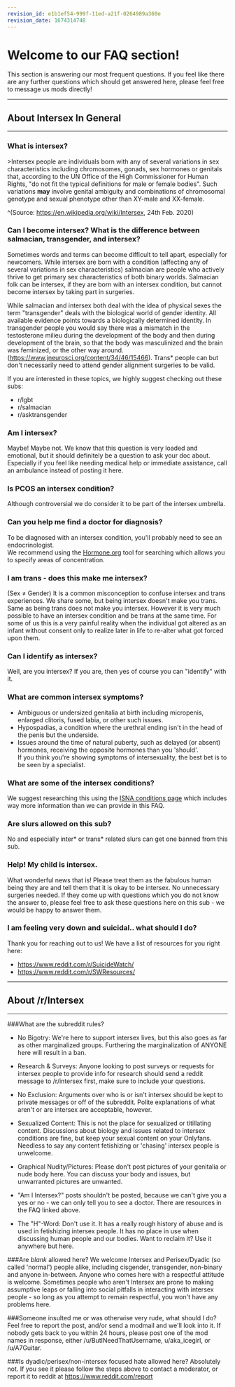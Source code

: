 ```yaml
---
revision_id: e1b1ef54-999f-11ed-a21f-0264989a360e
revision_date: 1674314748
---
```


# Welcome to our FAQ section!

This section is answering our most frequent questions. If you feel like there are any further questions which should get answered here, please feel free to message us mods directly!

___
## About Intersex In General
___

### What is intersex?
&gt;Intersex people are individuals born with any of several variations in sex characteristics including chromosomes, gonads, sex hormones or genitals that, according to the UN Office of the High Commissioner for Human Rights, "do not fit the typical definitions for male or female bodies". Such variations **may** involve genital ambiguity and combinations of chromosomal genotype and sexual phenotype other than XY-male and XX-female.

^(Source: https://en.wikipedia.org/wiki/Intersex, 24th Feb. 2020)

### Can I become intersex? What is the difference between salmacian, transgender, and intersex?
Sometimes words and terms can become difficult to tell apart, especially for newcomers. While intersex are born with a condition (affecting any of several variations in sex characteristics) salmacian are people who actively thrive to get primary sex characteristics of both binary worlds. Salmacian folk can be intersex, if they are born with an intersex condition, but cannot become intersex by taking part in surgeries.

While salmacian and intersex both deal with the idea of physical sexes the term "transgender" deals with the biological world of gender identity. All available evidence points towards a biologically determined identity. In transgender people you would say there was a mismatch in the testosterone milieu during the development of the body and then during development of the brain, so that the body was masculinized and the brain was feminized, or the other way around. (https://www.jneurosci.org/content/34/46/15466). Trans* people can but don't necessarily need to attend gender alignment surgeries to be valid.

If you are interested in these topics, we highly suggest checking out these subs:

- r/lgbt
- r/salmacian
- r/asktransgender


### Am I intersex?
Maybe! Maybe not. We know that this question is very loaded and emotional, but it should definitely be a question to ask your doc about. Especially if you feel like needing medical help or immediate assistance, call an ambulance instead of posting it here.

### Is PCOS an intersex condition?

Although controversial we do consider it to be part of the intersex umbrella.

### Can you help me find a doctor for diagnosis?
To be diagnosed with an intersex condition, you'll probably need to see an endocrinologist.  
We recommend using the [Hormone.org](https://www.hormone.org/find-an-endocrinologist) tool for searching which allows you to specify areas of concentration.

### I am trans - does this make me intersex?
(Sex ≠ Gender) It is a common misconception to confuse intersex and trans experiences. We share some, but being intersex doesn't make you trans. Same as being trans does not make you intersex. However it is very much possible to have an intersex condition and be trans at the same time. For some of us this is a very painful reality when the individual got altered as an infant without consent only to realize later in life to re-alter what got forced upon them.

### Can I identify as intersex?
Well, are you intersex? If you are, then yes of course you can "identify" with it.

### What are common intersex symptoms?
* Ambiguous or undersized genitalia at birth including micropenis, enlarged clitoris, fused labia, or other such issues.  
* Hypospadias, a condition where the urethral ending isn't in the head of the penis but the underside.
* Issues around the time of natural puberty, such as delayed (or absent) hormones, receiving the opposite hormones than you 'should'.  
If you think you're showing symptoms of intersexuality, the best bet is to be seen by a specialist.

### What are some of the intersex conditions?
We suggest researching this using the [ISNA conditions page](https://isna.org/faq/conditions/) which includes way more information than we can provide in this FAQ.

### Are slurs allowed on this sub?
No and especially inter* or trans* related slurs can get one banned from this sub.

### Help! My child is intersex.
What wonderful news that is! Please treat them as the fabulous human being they are and tell them that it is okay to be intersex. No unnecessary surgeries needed. If they come up with questions which you do not know the answer to, please feel free to ask these questions here on this sub - we would be happy to answer them.

### I am feeling very down and suicidal.. what should I do?
Thank you for reaching out to us! We have a list of resources for you right here:
- https://www.reddit.com/r/SuicideWatch/
- https://www.reddit.com/r/SWResources/

___
## About /r/Intersex
___


###What are the subreddit rules?  
* No Bigotry: We're here to support intersex lives, but this also goes as far as other marginalized groups. Furthering the marginalization of ANYONE here will result in a ban.

* Research &amp; Surveys: Anyone looking to post surveys or requests for intersex people to provide info for research should send a reddit message to /r/intersex first, make sure to include your questions.

* No Exclusion: Arguments over who is or isn't intersex should be kept to private messages or off of the subreddit. Polite explanations of what aren't or are intersex are acceptable, however.

* Sexualized Content: This is not the place for sexualized or titillating content. Discussions about biology and issues related to intersex conditions are fine, but keep your sexual content on your Onlyfans. Needless to say any content fetishizing or 'chasing' intersex people is unwelcome.

* Graphical Nudity/Pictures: Please don't post pictures of your genitalia or nude body here. You can discuss your body and issues, but unwarranted pictures are unwanted.

* "Am I Intersex?" posts shouldn't be posted, because we can't give you a yes or no - we can only tell you to see a doctor. There are resources in the FAQ linked above.

* The "H"-Word: Don't use it. It has a really rough history of abuse and is used in fetishizing intersex people. It has no place in use when discussing human people and our bodies. Want to reclaim it? Use it anywhere but here.

###Are _blank_ allowed here?
We welcome Intersex and Perisex/Dyadic (so called 'normal') people alike, including cisgender, transgender, non-binary and anyone in-between.  Anyone who comes here with a respectful attitude is welcome. Sometimes people who aren't Intersex are prone to making assumptive leaps or falling into social pitfalls in interacting with intersex people - so long as you attempt to remain respectful, you won't have any problems here.

###Someone insulted me or was otherwise very rude, what should I do?
Feel free to report the post, and/or send a modmail and we'll look into it. If nobody gets back to you within 24 hours, please post one of the mod names in response, either /u/ButINeedThatUsername, u/aka_icegirl, or /u/A7Guitar. 

###Is dyadic/perisex/non-intersex focused hate allowed here?
Absolutely not. If you see it please follow the steps above to contact a moderator, or report it to reddit at https://www.reddit.com/report